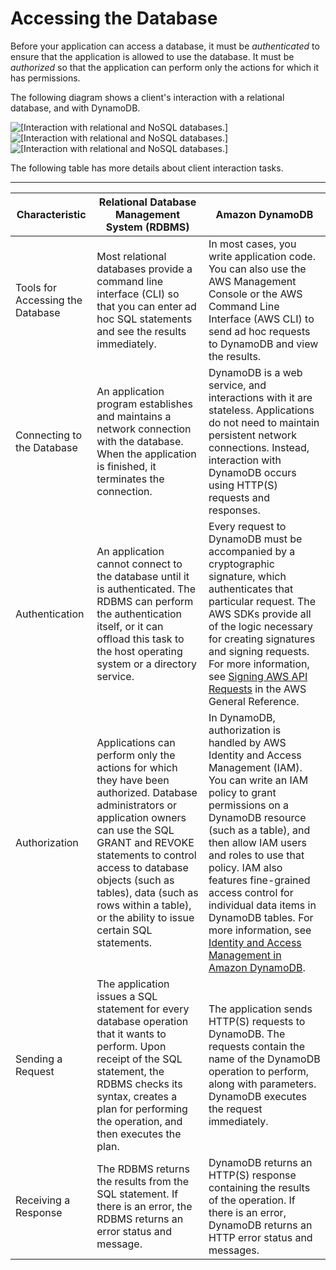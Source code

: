 # Accessing the Database<a name="SQLtoNoSQL.Accessing"></a>

Before your application can access a database, it must be *authenticated* to ensure that the application is allowed to use the database\. It must be *authorized* so that the application can perform only the actions for which it has permissions\.

The following diagram shows a client's interaction with a relational database, and with DynamoDB\.

![\[Interaction with relational and NoSQL databases.\]](http://docs.aws.amazon.com/amazondynamodb/latest/developerguide/images/SQLtoNoSQL.png)![\[Interaction with relational and NoSQL databases.\]](http://docs.aws.amazon.com/amazondynamodb/latest/developerguide/)![\[Interaction with relational and NoSQL databases.\]](http://docs.aws.amazon.com/amazondynamodb/latest/developerguide/)

The following table has more details about client interaction tasks\.


****  

| Characteristic | Relational Database Management System \(RDBMS\) | Amazon DynamoDB | 
| --- | --- | --- | 
| Tools for Accessing the Database |  Most relational databases provide a command line interface \(CLI\) so that you can enter ad hoc SQL statements and see the results immediately\.  | In most cases, you write application code\. You can also use the AWS Management Console or the AWS Command Line Interface \(AWS CLI\) to send ad hoc requests to DynamoDB and view the results\. | 
| Connecting to the Database | An application program establishes and maintains a network connection with the database\. When the application is finished, it terminates the connection\. | DynamoDB is a web service, and interactions with it are stateless\. Applications do not need to maintain persistent network connections\. Instead, interaction with DynamoDB occurs using HTTP\(S\) requests and responses\. | 
| Authentication | An application cannot connect to the database until it is authenticated\. The RDBMS can perform the authentication itself, or it can offload this task to the host operating system or a directory service\. | Every request to DynamoDB must be accompanied by a cryptographic signature, which authenticates that particular request\. The AWS SDKs provide all of the logic necessary for creating signatures and signing requests\. For more information, see [Signing AWS API Requests](https://docs.aws.amazon.com/general/latest/gr/signing_aws_api_requests.html) in the AWS General Reference\. | 
| Authorization | Applications can perform only the actions for which they have been authorized\. Database administrators or application owners can use the SQL GRANT and REVOKE statements to control access to database objects \(such as tables\), data \(such as rows within a table\), or the ability to issue certain SQL statements\. | In DynamoDB, authorization is handled by AWS Identity and Access Management \(IAM\)\. You can write an IAM policy to grant permissions on a DynamoDB resource \(such as a table\), and then allow IAM users and roles to use that policy\. IAM also features fine\-grained access control for individual data items in DynamoDB tables\. For more information, see [Identity and Access Management in Amazon DynamoDB](authentication-and-access-control.md)\. | 
| Sending a Request | The application issues a SQL statement for every database operation that it wants to perform\. Upon receipt of the SQL statement, the RDBMS checks its syntax, creates a plan for performing the operation, and then executes the plan\. | The application sends HTTP\(S\) requests to DynamoDB\. The requests contain the name of the DynamoDB operation to perform, along with parameters\. DynamoDB executes the request immediately\. | 
| Receiving a Response | The RDBMS returns the results from the SQL statement\. If there is an error, the RDBMS returns an error status and message\. | DynamoDB returns an HTTP\(S\) response containing the results of the operation\. If there is an error, DynamoDB returns an HTTP error status and messages\. | 